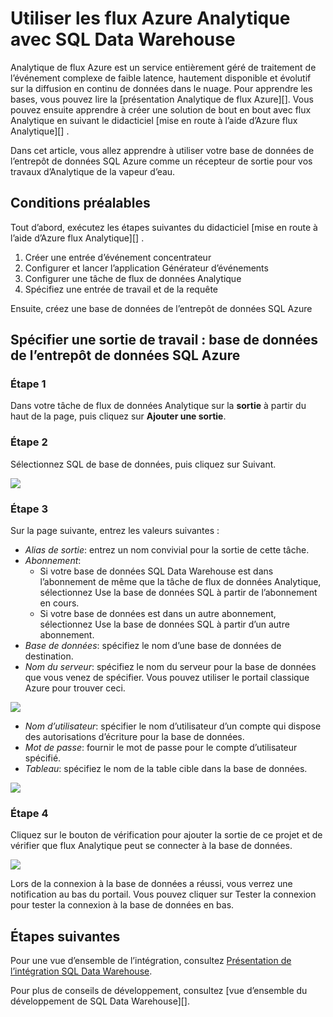<properties
   pageTitle="Utiliser les flux Azure Analytique avec SQL Data Warehouse | Microsoft Azure"
   description="Conseils pour l’utilisation d’Azure flux Analytique avec l’entrepôt de données SQL Azure pour le développement de solutions."
   services="sql-data-warehouse"
   documentationCenter="NA"
   authors="kevinvngo"
   manager="barbkess"
   editor=""/>

<tags
   ms.service="sql-data-warehouse"
   ms.devlang="NA"
   ms.topic="article"
   ms.tgt_pltfrm="NA"
   ms.workload="data-services"
   ms.date="08/16/2016"
   ms.author="kevin;barbkess;sonyama"/>

# <a name="use-azure-stream-analytics-with-sql-data-warehouse"></a>Utiliser les flux Azure Analytique avec SQL Data Warehouse

Analytique de flux Azure est un service entièrement géré de traitement de l’événement complexe de faible latence, hautement disponible et évolutif sur la diffusion en continu de données dans le nuage. Pour apprendre les bases, vous pouvez lire la [présentation Analytique de flux Azure][]. Vous pouvez ensuite apprendre à créer une solution de bout en bout avec flux Analytique en suivant le didacticiel [mise en route à l’aide d’Azure flux Analytique][] .

Dans cet article, vous allez apprendre à utiliser votre base de données de l’entrepôt de données SQL Azure comme un récepteur de sortie pour vos travaux d’Analytique de la vapeur d’eau.

## <a name="prerequisites"></a>Conditions préalables

Tout d’abord, exécutez les étapes suivantes du didacticiel [mise en route à l’aide d’Azure flux Analytique][] .  

1. Créer une entrée d’événement concentrateur
2. Configurer et lancer l’application Générateur d’événements
3. Configurer une tâche de flux de données Analytique
4. Spécifiez une entrée de travail et de la requête

Ensuite, créez une base de données de l’entrepôt de données SQL Azure

## <a name="specify-job-output-azure-sql-data-warehouse-database"></a>Spécifier une sortie de travail : base de données de l’entrepôt de données SQL Azure

### <a name="step-1"></a>Étape 1

Dans votre tâche de flux de données Analytique sur la **sortie** à partir du haut de la page, puis cliquez sur **Ajouter une sortie**.

### <a name="step-2"></a>Étape 2

Sélectionnez SQL de base de données, puis cliquez sur Suivant.

![][add-output]

### <a name="step-3"></a>Étape 3
Sur la page suivante, entrez les valeurs suivantes :

- *Alias de sortie*: entrez un nom convivial pour la sortie de cette tâche.
- *Abonnement*:
    - Si votre base de données SQL Data Warehouse est dans l’abonnement de même que la tâche de flux de données Analytique, sélectionnez Use la base de données SQL à partir de l’abonnement en cours.
    - Si votre base de données est dans un autre abonnement, sélectionnez Use la base de données SQL à partir d’un autre abonnement.
- *Base de données*: spécifiez le nom d’une base de données de destination.
- *Nom du serveur*: spécifiez le nom du serveur pour la base de données que vous venez de spécifier. Vous pouvez utiliser le portail classique Azure pour trouver ceci.

![][server-name]

- *Nom d’utilisateur*: spécifier le nom d’utilisateur d’un compte qui dispose des autorisations d’écriture pour la base de données.
- *Mot de passe*: fournir le mot de passe pour le compte d’utilisateur spécifié.
- *Tableau*: spécifiez le nom de la table cible dans la base de données.

![][add-database]

### <a name="step-4"></a>Étape 4

Cliquez sur le bouton de vérification pour ajouter la sortie de ce projet et de vérifier que flux Analytique peut se connecter à la base de données.

![][test-connection]

Lors de la connexion à la base de données a réussi, vous verrez une notification au bas du portail. Vous pouvez cliquer sur Tester la connexion pour tester la connexion à la base de données en bas.

## <a name="next-steps"></a>Étapes suivantes

Pour une vue d’ensemble de l’intégration, consultez [Présentation de l’intégration SQL Data Warehouse][].

Pour plus de conseils de développement, consultez [vue d’ensemble du développement de SQL Data Warehouse][].

<!--Image references-->

[add-output]: ./media/sql-data-warehouse-integrate-azure-stream-analytics/add-output.png
[server-name]: ./media/sql-data-warehouse-integrate-azure-stream-analytics/dw-server-name.png
[add-database]: ./media/sql-data-warehouse-integrate-azure-stream-analytics/add-database.png
[test-connection]: ./media/sql-data-warehouse-integrate-azure-stream-analytics/test-connection.png

<!--Article references-->

[Introduction aux flux de données Azure Analytique]: ../stream-analytics/stream-analytics-introduction.md
[Mise en route à l’aide d’Analytique de flux de données Azure]: ../stream-analytics/stream-analytics-get-started.md
[Vue d’ensemble du développement SQL Data Warehouse]:  ./sql-data-warehouse-overview-develop.md
[Présentation de l’intégration SQL Data Warehouse]:  ./sql-data-warehouse-overview-integrate.md

<!--MSDN references-->

<!--Other Web references-->
[Azure Stream Analytics documentation]: http://azure.microsoft.com/documentation/services/stream-analytics/
